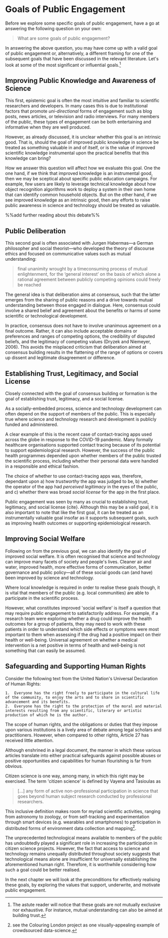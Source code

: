 # Goals of Public Engagement

Before we explore some specific goals of public engagement, have a go at answering the following question on your own:

> What are some goals of public engagement?

In answering the above question, you may have come up with a valid goal of public engagement or, alternatively, a different framing for one of the subsequent goals that have been discussed in the relevant literature. Let's look at some of the most significant or influential goals.[^reader]

[^reader]: The astute reader will notice that these goals are not mutually exclusive nor exhaustive. For instance, mutual understanding can also be aimed at building trust.

## Improving Public Knowledge and Awareness of Science
This first, epistemic goal is often the most intuitive and familiar to scientific researchers and developers. In many cases this is due to institutional factors that promote *uni-directional* forms of engagement such as blog posts, news articles, or television and radio interviews. For many members of the public, these types of engagement can be both entertaining and informative when they are well produced. 

However, as already discussed, it is unclear whether this goal is an intrinsic good. That is, should the goal of improved public knowledge in science be treated as something valuable in and of itself, or is the value of improved scientific knowledge instrumental upon the practical benefits that this knowledge can bring? 

How we answer this question will affect how we evaluate this goal. One the one hand, if we think that improved knowledge is an instrumental good, then we may be sceptical about specific public education campaigns. For example, few users are likely to leverage technical knowledge about how object recognition algorithms work to deploy a system in their own home that can identify common household objects. But on the other hand, if we see improved knowledge as an intrinsic good, then any efforts to raise public awareness in science and technology should be treated as valuable.

%%add further reading about this debate%%

## Public Deliberation 
This second goal is often associated with Jurgen Habermas—a German philosopher and social theorist—who developed the theory of discourse ethics and focused on communicative values such as mutual understanding:

> final unanimity wrought by a timeconsuming process of mutual enlightenment, for the ‘general interest’ on the basis of which alone a rational agreement between publicly competing opinions could freely be reached

The general idea is that deliberation aims at consensus, such that the latter emerges from the sharing of public reasons and a drive towards mutual understanding between those engaged in dialogue. Here, consensus could involve a shared belief and agreement about the benefits or harms of some scientific or technological development. 

In practice, consensus does not have to involve unanimous agreement on a final outcome. Rather, it can also include acceptable domains or preferences and ranges of competing options, the credibility of disputed beliefs, and the legitimacy of competing values (Dryzek and Niemeyer, 2006). This avoids the misplaced criticism that deliberation aimed at consensus building results in the flattening of the range of options or covers up dissent and legitimate disagreement or difference.

## Establishing Trust, Legitimacy, and Social License
Closely connected with the goal of consensus building or formation is the goal of establishing trust, legitimacy, and a social license.

As a socially-embedded process, science and technology development can often depend on the support of members of the public. This is especially true where science and technology research and development is publicly funded and administered. 

A clear example of this is the recent case of contact-tracing apps used across the globe in response to the COVID-19 pandemic. Many formally healthcare organisations supported contact tracing because of its potential to support epidemiological research. However, the success of the public health programmes depended upon whether members of the public trusted the scientific process, including whether their personal data were handled in a responsible and ethical fashion. 

The choice of whether to use contact-tracing apps was, therefore, dependant upon a) how *trustworthy* the app was judged to be, b) whether the operator of the app had *perceived legitimacy* in the eyes of the public, and c) whether there was broad *social license* for the app in the first place. 

Public engagement was seen by many as crucial to establishing trust, legitimacy, and social license {cite}. Although this may be a valid goal, it is also important to note that like the first goal, it can be treated as an instrumentally valuable goal insofar as it supports subsequent goals, such as improving health outcomes or supporting epidemiological research.

## Improving Social Welfare
Following on from the previous goal, we can also identify the goal of improved social welfare. It is often recognised that science and technology can improve many facets of society and people's lives. Cleaner air and water, improved health, more effective forms of communication, better governance and public policy—all of these social goods can (and have) been improved by science and technology. 

Where local knowledge is required in order to realise these goals though, it is vital that members of the public (e.g. local communities) are able to participate in the scientific process. 

However, what constitutes improved 'social welfare' is itself a question that may require public engagement to satisfactorily address. For example, if a research team were exploring whether a drug could improve the health outcomes for a group of patients, they may need to work with these patients in order to understand which side effects or symptoms were most important to them when assessing if the drug had a positive impact on their health or well-being. Universal agreement on whether a medical intervention is a net positive in terms of health and well-being is not something that can easily be assumed.

## Safeguarding and Supporting Human Rights
Consider the following text from the United Nation's Universal Declaration of Human Rights:

```{admonition} Article 27
1.  Everyone has the right freely to participate in the cultural life of the community, to enjoy the arts and to share in scientific advancement and its benefits.
2.  Everyone has the right to the protection of the moral and material interests resulting from any scientific, literary or artistic production of which he is the author.
```

The scope of human rights, and the obligations or duties that they impose upon various institutions is a lively area of debate among legal scholars and practitioners. However, when compared to other rights, Article 27 has received little attention.

Although enshrined in a legal document, the manner in which these various articles translate into either practical safeguards against possible abuses or positive opportunities and capabilities for human flourishing is far from obvious.

Citizen science is one way, among many, in which this right may be exercised. The term 'citizen science' is defined by Vayena and Tasioulas as

> [...] any form of active non-professional participation in science that goes beyond human subject research conducted by professional researchers.

This inclusive definition makes room for myriad scientific activities, ranging from astronomy to zoology, or from self-tracking and experimentation through smart devices (e.g. wearables and smartphones) to participation in distributed forms of environment data collection and mapping[^colouring].

[^colouring]: see the Colouring London project as one visually-appealing example of crowdsourced data-science.

The unprecedented technological means available to members of the public has undoubtedly played a significant role in increasing the participation in citizen science projects. However, the fact that access to science and technology remains unequally distributed throughout society suggests that technological means alone are insufficient for universally establishing the aforementioned human right. Therefore, it is worthwhile considering how such a goal could be better realised.

In the next chapter we will look at the preconditions for effectively realising these goals, by exploring the values that support, underwrite, and motivate public engagement.